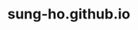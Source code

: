 # sung-ho.github.io
<html>
<head>
	      <meta chazrset="ut f-8" />
	      <title>박성호<title>
	      <style>
	              body {
	              	      beckground-color:#efefef;
	              }
	      </style>
</head>

<body>
	      <h1 style="font-family:'Malgun Gothic';text-align:center;">HTML 테스트</h1>
	      <h2 style="color:blue;">HTML의 구성<h2>
	      	<p><html></P>
	      		<p><head></p>
	      		<p>웹문서에 대학 메타정보, 스타일정의, 스크립트 정의 등등...</P>
	      			<p></head></p>
	      			<p></body></P>
	      				<p>실제로 보여주는 웹문서 내용</p>
	      				<p></body></p>
	      				<p></html></p>
	      				<hr>
	      				<h2 style="color:red;">태그의 구성<h2>
	      					<p stlye="font-size:300%">
	      						<시작태그 속성="" 속성=""></종료태그>
	      <i>2주차 실습 예제입니다. 잘 따라서 해보세요.</i>
	      <hr>
	      <div style="border:1px solid red:">
	      	      <i>빨간 박스는 제작해 볼 필요가 없습니다.</i>
	      	      <h2 style="color:blue;">실습설명</h2>
	      	      <ol>